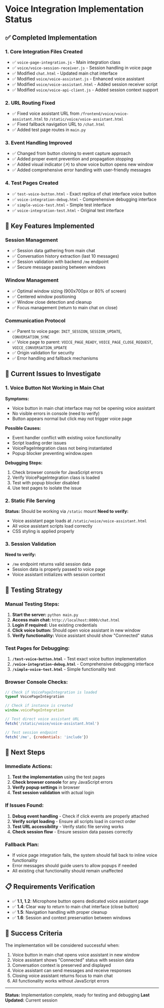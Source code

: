 # Voice Integration Implementation Status

## ✅ Completed Implementation

### 1. Core Integration Files Created
- ✅ `voice-page-integration.js` - Main integration class
- ✅ `voice/voice-session-receiver.js` - Session handling in voice page
- ✅ Modified `chat.html` - Updated main chat interface
- ✅ Modified `voice/voice-assistant.js` - Enhanced voice assistant
- ✅ Modified `voice/voice-assistant.html` - Added session receiver script
- ✅ Modified `voice/voice-api-client.js` - Added session context support

### 2. URL Routing Fixed
- ✅ Fixed voice assistant URL from `/frontend/voice/voice-assistant.html` to `/static/voice/voice-assistant.html`
- ✅ Fixed fallback navigation URL to `/chat.html`
- ✅ Added test page routes in `main.py`

### 3. Event Handling Improved
- ✅ Changed from button cloning to event capture approach
- ✅ Added proper event prevention and propagation stopping
- ✅ Added visual indicator (↗) to show voice button opens new window
- ✅ Added comprehensive error handling with user-friendly messages

### 4. Test Pages Created
- ✅ `test-voice-button.html` - Exact replica of chat interface voice button
- ✅ `voice-integration-debug.html` - Comprehensive debugging interface
- ✅ `simple-voice-test.html` - Simple test interface
- ✅ `voice-integration-test.html` - Original test interface

## 🔧 Key Features Implemented

### Session Management
- ✅ Session data gathering from main chat
- ✅ Conversation history extraction (last 10 messages)
- ✅ Session validation with backend `/me` endpoint
- ✅ Secure message passing between windows

### Window Management
- ✅ Optimal window sizing (900x700px or 80% of screen)
- ✅ Centered window positioning
- ✅ Window close detection and cleanup
- ✅ Focus management (return to main chat on close)

### Communication Protocol
- ✅ Parent to voice page: `INIT_SESSION`, `SESSION_UPDATE`, `CONVERSATION_SYNC`
- ✅ Voice page to parent: `VOICE_PAGE_READY`, `VOICE_PAGE_CLOSE_REQUEST`, `VOICE_CONVERSATION_UPDATE`
- ✅ Origin validation for security
- ✅ Error handling and fallback mechanisms

## 🚨 Current Issues to Investigate

### 1. Voice Button Not Working in Main Chat
**Symptoms:**
- Voice button in main chat interface may not be opening voice assistant
- No visible errors in console (need to verify)
- Button appears normal but click may not trigger voice page

**Possible Causes:**
- Event handler conflict with existing voice functionality
- Script loading order issues
- VoicePageIntegration class not being instantiated
- Popup blocker preventing window.open

**Debugging Steps:**
1. Check browser console for JavaScript errors
2. Verify VoicePageIntegration class is loaded
3. Test with popup blocker disabled
4. Use test pages to isolate the issue

### 2. Static File Serving
**Status:** Should be working via `/static` mount
**Need to verify:**
- Voice assistant page loads at `/static/voice/voice-assistant.html`
- All voice assistant scripts load correctly
- CSS styling is applied properly

### 3. Session Validation
**Need to verify:**
- `/me` endpoint returns valid session data
- Session data is properly passed to voice page
- Voice assistant initializes with session context

## 🧪 Testing Strategy

### Manual Testing Steps:
1. **Start the server:** `python main.py`
2. **Access main chat:** `http://localhost:8000/chat.html`
3. **Login if required:** Use existing credentials
4. **Click voice button:** Should open voice assistant in new window
5. **Verify functionality:** Voice assistant should show "Connected" status

### Test Pages for Debugging:
1. **`/test-voice-button.html`** - Test exact voice button implementation
2. **`/voice-integration-debug.html`** - Comprehensive debugging interface
3. **`/simple-voice-test.html`** - Simple functionality test

### Browser Console Checks:
```javascript
// Check if VoicePageIntegration is loaded
typeof VoicePageIntegration

// Check if instance is created
window.voicePageIntegration

// Test direct voice assistant URL
fetch('/static/voice/voice-assistant.html')

// Test session endpoint
fetch('/me', {credentials: 'include'})
```

## 🔄 Next Steps

### Immediate Actions:
1. **Test the implementation** using the test pages
2. **Check browser console** for any JavaScript errors
3. **Verify popup settings** in browser
4. **Test session validation** with actual login

### If Issues Found:
1. **Debug event handling** - Check if click events are properly attached
2. **Verify script loading** - Ensure all scripts load in correct order
3. **Test URL accessibility** - Verify static file serving works
4. **Check session flow** - Ensure session data passes correctly

### Fallback Plan:
- If voice page integration fails, the system should fall back to inline voice functionality
- Error messages should guide users to allow popups if needed
- All existing chat functionality should remain unaffected

## 📋 Requirements Verification

- ✅ **1.1, 1.2**: Microphone button opens dedicated voice assistant page
- ✅ **1.4**: Clear way to return to main chat interface (close button)
- ✅ **1.5**: Navigation handling with proper cleanup
- ✅ **1.6**: Session and context preservation between windows

## 🎯 Success Criteria

The implementation will be considered successful when:
1. Voice button in main chat opens voice assistant in new window
2. Voice assistant shows "Connected" status with session data
3. Conversation context is preserved and displayed
4. Voice assistant can send messages and receive responses
5. Closing voice assistant returns focus to main chat
6. All functionality works without JavaScript errors

---

**Status:** Implementation complete, ready for testing and debugging
**Last Updated:** Current session